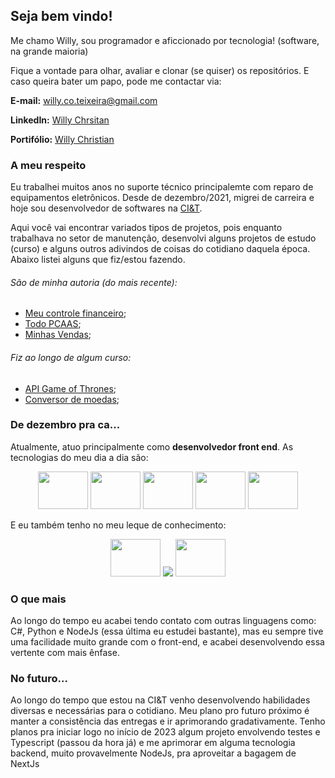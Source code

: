 ## Seja bem vindo!

Me chamo Willy, sou programador e aficcionado por tecnologia! (software, na grande maioria)

Fique a vontade para olhar, avaliar e clonar (se quiser) os repositórios. E caso queira bater um papo, pode me contactar via:

__E-mail:__ willy.co.teixeira@gmail.com

__LinkedIn:__  [Willy Chrsitan](https://www.linkedin.com/in/willychristian/)

__Portifólio:__ [Willy Christian](https://willychristian.github.io/)

### A meu respeito
  Eu trabalhei muitos anos no suporte técnico principalemte com reparo de equipamentos eletrônicos. Desde de dezembro/2021, migrei
de carreira e hoje sou desenvolvedor de softwares na [CI&T](https://ciandt.com/br/).

  Aqui você vai encontrar variados tipos de projetos, pois enquanto trabalhava no setor de manutenção, desenvolvi alguns projetos de estudo (curso)
e alguns outros adivindos de coisas do cotidiano daquela época. Abaixo listei alguns que fiz/estou fazendo.

###### São de minha autoria (do mais recente):
 - [Meu controle financeiro](https://github.com/WillyChristian/expense-control);
 - [Todo PCAAS](https://github.com/WillyChristian/todo-pcaas);
 - [Minhas Vendas](https://github.com/WillyChristian/minhasVendas);

###### Fiz ao longo de algum curso:
 - [API Game of Thrones](https://github.com/WillyChristian/GameOfThrones);
 - [Conversor de moedas](https://github.com/WillyChristian/convertmymoney);


### De dezembro pra ca...
  Atualmente, atuo principalmente como __desenvolvedor front end__. As tecnologias do meu dia a dia são:
<p align="center">
  <img height="60" width="80" src="https://cdn.jsdelivr.net/gh/devicons/devicon/icons/sass/sass-original.svg" />
  <img height="60" width="80" src="https://cdn.jsdelivr.net/gh/devicons/devicon/icons/drupal/drupal-original-wordmark.svg" />
  <img height="60" width="80" src="https://cdn.jsdelivr.net/gh/devicons/devicon/icons/javascript/javascript-original.svg" />
  <img height="60" width="80" src="https://cdn.jsdelivr.net/gh/devicons/devicon/icons/jquery/jquery-plain-wordmark.svg" />
  <img height="60" width="80" src="https://cdn.jsdelivr.net/gh/devicons/devicon/icons/php/php-plain.svg" />
</p>
  E eu também tenho no meu leque de conhecimento: 
<p align="center">  
  <img height="60" width="80" src="https://cdn.jsdelivr.net/gh/devicons/devicon/icons/react/react-original-wordmark.svg" />
  <img src="https://img.shields.io/badge/Mobile-React%20Native-%2361DAFB?style=for-the-badge&logo=React" />  
  <img height="60" width="80" src="https://cdn.jsdelivr.net/gh/devicons/devicon/icons/nextjs/nextjs-original-wordmark.svg" />
</p>

### O que mais
  Ao longo do tempo eu acabei tendo contato com outras linguagens como: C#, Python e NodeJs (essa última eu estudei bastante),
mas eu sempre tive uma facilidade muito grande com o front-end, e acabei desenvolvendo essa vertente com mais ênfase.

### No futuro...
  Ao longo do tempo que estou na CI&T venho desenvolvendo habilidades diversas e necessárias para o cotidiano. Meu plano pro futuro próximo 
é manter a consistência das entregas e ir aprimorando gradativamente. Tenho planos pra iniciar logo no início de 2023 algum projeto envolvendo
testes e Typescript (passou da hora já) e me aprimorar em alguma tecnologia backend, muito provavelmente NodeJs, pra aproveitar a bagagem de NextJs

